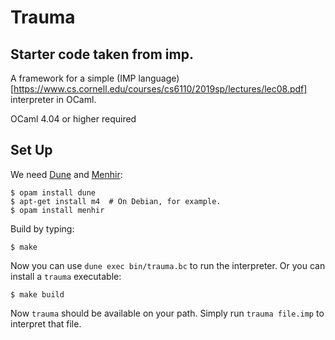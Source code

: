 # Trauma

Starter code taken from imp.
------

A framework for a simple (IMP language)[https://www.cs.cornell.edu/courses/cs6110/2019sp/lectures/lec08.pdf] interpreter in OCaml.

OCaml 4.04 or higher required

Set Up
------

We need [Dune][] and [Menhir][]:

    $ opam install dune
    $ apt-get install m4  # On Debian, for example.
    $ opam install menhir

Build by typing:

    $ make

Now you can use `dune exec bin/trauma.bc` to run the interpreter.
Or you can install a `trauma` executable:

    $ make build

Now `trauma` should be available on your path.
Simply run `trauma file.imp` to interpret that file.

[dune]: https://github.com/ocaml/dune
[menhir]: http://gallium.inria.fr/~fpottier/menhir/